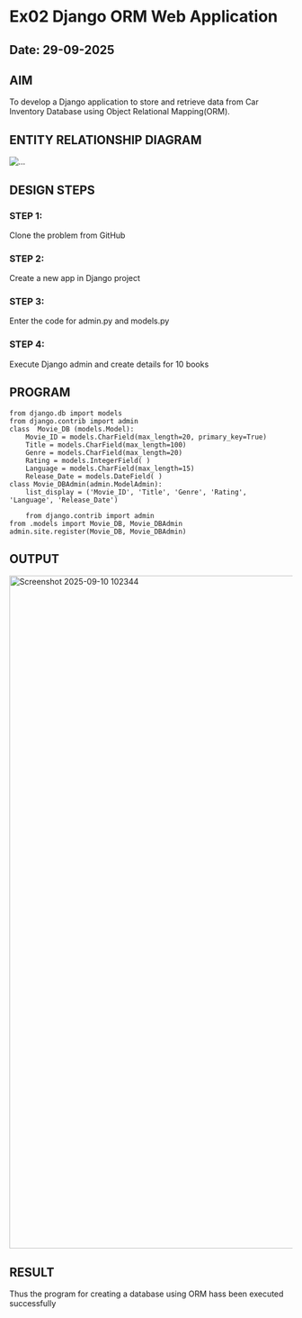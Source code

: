 # Ex02 Django ORM Web Application
## Date: 29-09-2025

## AIM
To develop a Django application to store and retrieve data from Car Inventory Database using Object Relational Mapping(ORM).

## ENTITY RELATIONSHIP DIAGRAM
![...](https://github.com/user-attachments/assets/c8425c2f-723e-4e21-8ae6-314582518e70)


## DESIGN STEPS

### STEP 1:
Clone the problem from GitHub

### STEP 2:
Create a new app in Django project

### STEP 3:
Enter the code for admin.py and models.py

### STEP 4:
Execute Django admin and create details for 10 books

## PROGRAM
~~~
from django.db import models
from django.contrib import admin
class  Movie_DB (models.Model):
    Movie_ID = models.CharField(max_length=20, primary_key=True)
    Title = models.CharField(max_length=100)
    Genre = models.CharField(max_length=20)
    Rating = models.IntegerField( )
    Language = models.CharField(max_length=15)
    Release_Date = models.DateField( )
class Movie_DBAdmin(admin.ModelAdmin):
    list_display = ('Movie_ID', 'Title', 'Genre', 'Rating', 'Language', 'Release_Date')
~~~
~~~
    from django.contrib import admin
from .models import Movie_DB, Movie_DBAdmin
admin.site.register(Movie_DB, Movie_DBAdmin)
~~~


## OUTPUT
<img width="1919" height="1195" alt="Screenshot 2025-09-10 102344" src="https://github.com/user-attachments/assets/c38c7723-8cef-49d5-a771-5c78a3b89e07" />




## RESULT
Thus the program for creating a database using ORM hass been executed successfully
